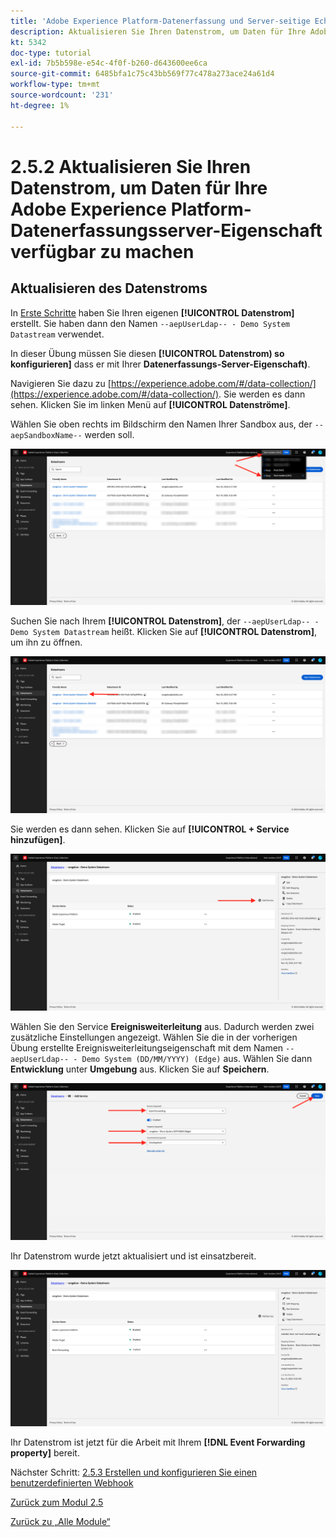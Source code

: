 ```yaml
---
title: 'Adobe Experience Platform-Datenerfassung und Server-seitige Echtzeit-Weiterleitung : Aktualisieren Sie Ihren Datenstrom, um Daten für Ihre Adobe Experience Platform-Datenerfassungsserver-Eigenschaft verfügbar zu machen'
description: Aktualisieren Sie Ihren Datenstrom, um Daten für Ihre Adobe Experience Platform-Datenerfassungsserver-Eigenschaft verfügbar zu machen.
kt: 5342
doc-type: tutorial
exl-id: 7b5b598e-e54c-4f0f-b260-d643600ee6ca
source-git-commit: 6485bfa1c75c43bb569f77c478a273ace24a61d4
workflow-type: tm+mt
source-wordcount: '231'
ht-degree: 1%

---
```


# 2.5.2 Aktualisieren Sie Ihren Datenstrom, um Daten für Ihre Adobe Experience Platform-Datenerfassungsserver-Eigenschaft verfügbar zu machen

## Aktualisieren des Datenstroms

In [Erste Schritte](./../../gettingstarted/gettingstarted/ex2.md) haben Sie Ihren eigenen **[!UICONTROL Datenstrom]** erstellt. Sie haben dann den Namen `--aepUserLdap-- - Demo System Datastream` verwendet.

In dieser Übung müssen Sie diesen **[!UICONTROL Datenstrom) so konfigurieren]** dass er mit Ihrer **Datenerfassungs-Server-Eigenschaft)**.

Navigieren Sie dazu zu [https://experience.adobe.com/#/data-collection/](https://experience.adobe.com/#/data-collection/). Sie werden es dann sehen. Klicken Sie im linken Menü auf **[!UICONTROL Datenströme]**.

Wählen Sie oben rechts im Bildschirm den Namen Ihrer Sandbox aus, der `--aepSandboxName--` werden soll.

![Klicken Sie im linken Navigationsbereich auf das Symbol Edge-Konfiguration &#x200B;](./images/edgeconfig1b.png)

Suchen Sie nach Ihrem **[!UICONTROL Datenstrom]**, der `--aepUserLdap-- - Demo System Datastream` heißt. Klicken Sie auf **[!UICONTROL Datenstrom]**, um ihn zu öffnen.

![WebSDK](./images/websdk0.png)

Sie werden es dann sehen. Klicken Sie auf **[!UICONTROL + Service hinzufügen]**.

![WebSDK](./images/websdk3.png)

Wählen Sie den Service **Ereignisweiterleitung** aus. Dadurch werden zwei zusätzliche Einstellungen angezeigt. Wählen Sie die in der vorherigen Übung erstellte Ereignisweiterleitungseigenschaft mit dem Namen `--aepUserLdap-- - Demo System (DD/MM/YYYY) (Edge)` aus. Wählen Sie dann **Entwicklung** unter **Umgebung** aus. Klicken Sie auf **Speichern**.

![WebSDK](./images/websdk4.png)

Ihr Datenstrom wurde jetzt aktualisiert und ist einsatzbereit.

![WebSDK](./images/websdk8a.png)

Ihr Datenstrom ist jetzt für die Arbeit mit Ihrem **[!DNL Event Forwarding property]** bereit.

Nächster Schritt: [2.5.3 Erstellen und konfigurieren Sie einen benutzerdefinierten Webhook](./ex3.md)

[Zurück zum Modul 2.5](./aep-data-collection-ssf.md)

[Zurück zu „Alle Module“](./../../../overview.md)
